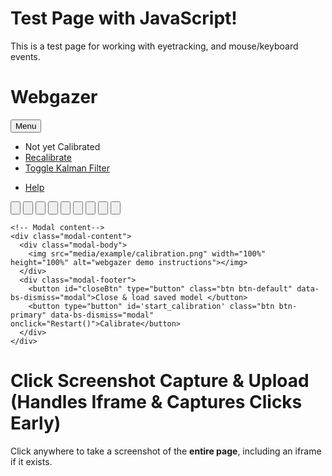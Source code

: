 # Test Page with JavaScript!

This is a test page for working with eyetracking, and mouse/keyboard events.


# Webgazer

<script src="https://webgazer.cs.brown.edu/webgazer.js" type="text/javascript"></script>

<script>
// Create the canvas element
const canvas = document.createElement('canvas');
canvas.id = 'plotting_canvas';

// Set canvas size to the full window dimensions
canvas.width = window.innerWidth;
canvas.height = window.innerHeight;

// Style the canvas so it covers the entire viewport
canvas.style.position = 'fixed';
canvas.style.top = '0';
canvas.style.left = '0';
canvas.style.width = '100%';
canvas.style.height = '100%';
canvas.style.cursor = 'crosshair';
canvas.style.zIndex = '1000'; // Ensure it appears above other elements

// Append the canvas to the document body
document.body.appendChild(canvas);

// Optionally, update the canvas size when the window resizes
window.addEventListener('resize', () => {
  canvas.width = window.innerWidth;
  canvas.height = window.innerHeight;
});

</script>

<script src="https://webgazer.cs.brown.edu/node_modules/sweetalert/dist/sweetalert.min.js"></script>

<script>
        window.onload = async function() {

    //start the webgazer tracker
    await webgazer.setRegression('ridge') /* currently must set regression and tracker */
        //.setTracker('clmtrackr')
        .setGazeListener(function(data, clock) {
          //   console.log(data); /* data is an object containing an x and y key which are the x and y prediction coordinates (no bounds limiting) */
          //   console.log(clock); /* elapsed time in milliseconds since webgazer.begin() was called */
        })
        .saveDataAcrossSessions(true)
        .begin();
        webgazer.showVideoPreview(true) /* shows all video previews */
            .showPredictionPoints(true) /* shows a square every 100 milliseconds where current prediction is */
            .applyKalmanFilter(true); /* Kalman Filter defaults to on. Can be toggled by user. */

    //Set up the webgazer video feedback.
    var setup = function() {

        //Set up the main canvas. The main canvas is used to calibrate the webgazer.
        var canvas = document.getElementById("plotting_canvas");
        canvas.width = window.innerWidth;
        canvas.height = window.innerHeight;
        canvas.style.position = 'fixed';
    };
    setup();

};

// Set to true if you want to save the data even if you reload the page.
window.saveDataAcrossSessions = true;

window.onbeforeunload = function() {
    webgazer.end();
}

/**
 * Restart the calibration process by clearing the local storage and reseting the calibration point
 */
function Restart(){
    document.getElementById("Accuracy").innerHTML = "<a>Not yet Calibrated</a>";
    webgazer.clearData();
    ClearCalibration();
    PopUpInstruction();
}
</script>
<script>
var PointCalibrate = 0;
var CalibrationPoints={};

// Find the help modal
var helpModal;

/**
 * Clear the canvas and the calibration button.
 */
function ClearCanvas(){
  document.querySelectorAll('.Calibration').forEach((i) => {
    i.style.setProperty('display', 'none');
  });
  var canvas = document.getElementById("plotting_canvas");
  canvas.getContext('2d').clearRect(0, 0, canvas.width, canvas.height);
}

/**
 * Show the instruction of using calibration at the start up screen.
 */
function PopUpInstruction(){
  ClearCanvas();
  swal({
    title:"Calibration",
    text: "Please click on each of the 9 points on the screen. You must click on each point 5 times till it goes yellow. This will calibrate your eye movements.",
    buttons:{
      cancel: false,
      confirm: true
    }
  }).then(isConfirm => {
    ShowCalibrationPoint();
  });

}
/**
  * Show the help instructions right at the start.
  */
function helpModalShow() {
    if(!helpModal) {
        helpModal = new bootstrap.Modal(document.getElementById('helpModal'))
    }
    helpModal.show();
}

function calcAccuracy() {
    // show modal
    // notification for the measurement process
    swal({
        title: "Calculating measurement",
        text: "Please don't move your mouse & stare at the middle dot for the next 5 seconds. This will allow us to calculate the accuracy of our predictions.",
        closeOnEsc: false,
        allowOutsideClick: false,
        closeModal: true
    }).then( () => {
        // makes the variables true for 5 seconds & plots the points
    
        store_points_variable(); // start storing the prediction points
    
        sleep(5000).then(() => {
                stop_storing_points_variable(); // stop storing the prediction points
                var past50 = webgazer.getStoredPoints(); // retrieve the stored points
                var precision_measurement = calculatePrecision(past50);
                var accuracyLabel = "<a>Accuracy | "+precision_measurement+"%</a>";
                document.getElementById("Accuracy").innerHTML = accuracyLabel; // Show the accuracy in the nav bar.
                swal({
                    title: "Your accuracy measure is " + precision_measurement + "%",
                    allowOutsideClick: false,
                    buttons: {
                        cancel: "Recalibrate",
                        confirm: true,
                    }
                }).then(isConfirm => {
                        if (isConfirm){
                            //clear the calibration & hide the last middle button
                            ClearCanvas();
                        } else {
                            //use restart function to restart the calibration
                            document.getElementById("Accuracy").innerHTML = "<a>Not yet Calibrated</a>";
                            webgazer.clearData();
                            ClearCalibration();
                            ClearCanvas();
                            ShowCalibrationPoint();
                        }
                });
        });
    });
}

function calPointClick(node) {
    const id = node.id;

    if (!CalibrationPoints[id]){ // initialises if not done
        CalibrationPoints[id]=0;
    }
    CalibrationPoints[id]++; // increments values

    if (CalibrationPoints[id]==5){ //only turn to yellow after 5 clicks
        node.style.setProperty('background-color', 'yellow');
        node.setAttribute('disabled', 'disabled');
        PointCalibrate++;
    }else if (CalibrationPoints[id]<5){
        //Gradually increase the opacity of calibration points when click to give some indication to user.
        var opacity = 0.2*CalibrationPoints[id]+0.2;
        node.style.setProperty('opacity', opacity);
    }

    //Show the middle calibration point after all other points have been clicked.
    if (PointCalibrate == 8){
        document.getElementById('Pt5').style.removeProperty('display');
    }

    if (PointCalibrate >= 9){ // last point is calibrated
        // grab every element in Calibration class and hide them except the middle point.
        document.querySelectorAll('.Calibration').forEach((i) => {
            i.style.setProperty('display', 'none');
        });
        document.getElementById('Pt5').style.removeProperty('display');

        // clears the canvas
        var canvas = document.getElementById("plotting_canvas");
        canvas.getContext('2d').clearRect(0, 0, canvas.width, canvas.height);

        // Calculate the accuracy
        calcAccuracy();
    }
}

/**
 * Load this function when the index page starts.
* This function listens for button clicks on the html page
* checks that all buttons have been clicked 5 times each, and then goes on to measuring the precision
*/
//$(document).ready(function(){
function docLoad() {
  ClearCanvas();
  helpModalShow();
    
    // click event on the calibration buttons
    document.querySelectorAll('.Calibration').forEach((i) => {
        i.addEventListener('click', () => {
            calPointClick(i);
        })
    })
};
window.addEventListener('load', docLoad);

/**
 * Show the Calibration Points
 */
function ShowCalibrationPoint() {
  document.querySelectorAll('.Calibration').forEach((i) => {
    i.style.removeProperty('display');
  });
  // initially hides the middle button
  document.getElementById('Pt5').style.setProperty('display', 'none');
}

/**
* This function clears the calibration buttons memory
*/
function ClearCalibration(){
  // Clear data from WebGazer

  document.querySelectorAll('.Calibration').forEach((i) => {
    i.style.setProperty('background-color', 'red');
    i.style.setProperty('opacity', '0.2');
    i.removeAttribute('disabled');
  });

  CalibrationPoints = {};
  PointCalibrate = 0;
}

// sleep function because java doesn't have one, sourced from http://stackoverflow.com/questions/951021/what-is-the-javascript-version-of-sleep
function sleep (time) {
  return new Promise((resolve) => setTimeout(resolve, time));
}
</script>
<script>
/*
 * This function calculates a measurement for how precise 
 * the eye tracker currently is which is displayed to the user
 */
function calculatePrecision(past50Array) {
  var windowHeight = window.innerHeight;
  var windowWidth = window.innerWidth;

  // Retrieve the last 50 gaze prediction points
  var x50 = past50Array[0];
  var y50 = past50Array[1];

  // Calculate the position of the point the user is staring at
  var staringPointX = windowWidth / 2;
  var staringPointY = windowHeight / 2;

  var precisionPercentages = new Array(50);
  calculatePrecisionPercentages(precisionPercentages, windowHeight, x50, y50, staringPointX, staringPointY);
  var precision = calculateAverage(precisionPercentages);

  // Return the precision measurement as a rounded percentage
  return Math.round(precision);
};

/*
 * Calculate percentage accuracy for each prediction based on distance of
 * the prediction point from the centre point (uses the window height as
 * lower threshold 0%)
 */
function calculatePrecisionPercentages(precisionPercentages, windowHeight, x50, y50, staringPointX, staringPointY) {
  for (x = 0; x < 50; x++) {
    // Calculate distance between each prediction and staring point
    var xDiff = staringPointX - x50[x];
    var yDiff = staringPointY - y50[x];
    var distance = Math.sqrt((xDiff * xDiff) + (yDiff * yDiff));

    // Calculate precision percentage
    var halfWindowHeight = windowHeight / 2;
    var precision = 0;
    if (distance <= halfWindowHeight && distance > -1) {
      precision = 100 - (distance / halfWindowHeight * 100);
    } else if (distance > halfWindowHeight) {
      precision = 0;
    } else if (distance > -1) {
      precision = 100;
    }

    // Store the precision
    precisionPercentages[x] = precision;
  }
}

/*
 * Calculates the average of all precision percentages calculated
 */
function calculateAverage(precisionPercentages) {
  var precision = 0;
  for (x = 0; x < 50; x++) {
    precision += precisionPercentages[x];
  }
  precision = precision / 50;
  return precision;
}
</script>
<script>
/*
 * Sets store_points to true, so all the occuring prediction
 * points are stored
 */
function store_points_variable(){
  webgazer.params.storingPoints = true;
}

/*
 * Sets store_points to false, so prediction points aren't
 * stored any more
 */
function stop_storing_points_variable(){
  webgazer.params.storingPoints = false;
}
</script>

<nav id="webgazerNavbar" class="navbar navbar-expand-lg navbar-default navbar-fixed-top">
  <div class="container-fluid">
    <div class="navbar-header">
      <!-- The hamburger menu button -->
      <button type="button" class="navbar-toggler" data-toggle="collapse" data-target="#myNavbar">
        <span class="navbar-toggler-icon">Menu</span>
      </button>
    </div>
    <div class="collapse navbar-collapse" id="myNavbar">
      <ul class="nav navbar-nav">
        <!-- Accuracy -->
        <li id="Accuracy"><a>Not yet Calibrated</a></li>
        <li><a onclick="Restart()" href="#">Recalibrate</a></li>
        <li><a onclick="webgazer.applyKalmanFilter(!webgazer.params.applyKalmanFilter)" href="#">Toggle Kalman Filter</a></li>
      </ul>
      <ul class="nav navbar-nav navbar-right">
        <li><a class="helpBtn" onclick="helpModalShow()" href="#"><span class="glyphicon glyphicon-cog"></span> Help</a></li>
      </ul>
    </div>
  </div>
</nav>
<!-- Calibration points -->
<div class="calibrationDiv">
    <input type="button" class="Calibration" id="Pt1"></input>
    <input type="button" class="Calibration" id="Pt2"></input>
    <input type="button" class="Calibration" id="Pt3"></input>
    <input type="button" class="Calibration" id="Pt4"></input>
    <input type="button" class="Calibration" id="Pt5"></input>
    <input type="button" class="Calibration" id="Pt6"></input>
    <input type="button" class="Calibration" id="Pt7"></input>
    <input type="button" class="Calibration" id="Pt8"></input>
    <input type="button" class="Calibration" id="Pt9"></input>
</div>

<!-- Modal -->
<div id="helpModal" class="modal fade" role="dialog">
  <div class="modal-dialog">

    <!-- Modal content-->
    <div class="modal-content">
      <div class="modal-body">
        <img src="media/example/calibration.png" width="100%" height="100%" alt="webgazer demo instructions"></img>
      </div>
      <div class="modal-footer">
        <button id="closeBtn" type="button" class="btn btn-default" data-bs-dismiss="modal">Close & load saved model </button>
        <button type="button" id='start_calibration' class="btn btn-primary" data-bs-dismiss="modal" onclick="Restart()">Calibrate</button>
      </div>
    </div>

  </div>
</div>

<!-- Latest compiled JavaScript -->
<script src="https://webgazer.cs.brown.edu/js/resize_canvas.js"></script>
<script src="https://webgazer.cs.brown.edu/node_modules/bootstrap/dist/js/bootstrap.bundle.min.js"></script>






# Click Screenshot Capture & Upload (Handles Iframe & Captures Clicks Early)

Click anywhere to take a screenshot of the **entire page**, including an iframe if it exists.

<script src="https://cdnjs.cloudflare.com/ajax/libs/html2canvas/1.4.1/html2canvas.min.js"></script>

<script>
window.eventQueue = window.eventQueue || []; // Stores events before sending


function attachIframeListeners() {
  const iframe = document.getElementsByTagName("iframe")[0];

  if (!iframe) {
    console.warn("Iframe not available, retrying...");
    setTimeout(attachIframeListeners, 500); // Retry after 500ms
    return;
  }

  function injectScript() {
    try {
      const iframeDoc = iframe.contentDocument || iframe.contentWindow.document;
      if (iframeDoc) {
        console.log("Injecting event forwarding script into iframe...");

        const script = iframeDoc.createElement("script");
        script.textContent = `
          console.log("Injected script running inside iframe!");

          function forwardEvent(event, type) {
            console.log(\`Inside forwardEvent: \${type} detected\`);
            let eventData = {
              type: "iframeClick",
              eventType: type,
              timestamp: Date.now()
            };

            if (type === "keydown") {
              eventData.key = event.key;
            } else {
              eventData.x = event.clientX;
              eventData.y = event.clientY;
            }

            window.parent.postMessage(eventData, "*");
          }

          document.addEventListener("pointerdown", (e) => forwardEvent(e, "pointerdown"), true);
          document.addEventListener("keydown", (e) => forwardEvent(e, "keydown"), true);
        `;

        iframeDoc.head.appendChild(script);
      }
    } catch (error) {
      console.warn("Could not inject script into iframe:", error);
    }
  }

  // Inject event listeners immediately
  injectScript();

  // Observe changes to iframe
  const observer = new MutationObserver((mutationsList, observer) => {
    for (let mutation of mutationsList) {
      if (mutation.type === "attributes" && mutation.attributeName === "src") {
        console.log("Iframe source changed. Reinjecting event listeners...");
        injectScript();
      }
    }
  });

  observer.observe(iframe, { attributes: true });
}




window.addEventListener("message", function (event) {
  if (event.data && event.data.type === "iframeClick") {
    console.log("Captured event inside iframe:", event.data);

    let eventRecord = {
      userId: init.userId,
      eventType: event.data.eventType,
      timestamp: event.data.timestamp
    };

    if (event.data.eventType === "keydown") {
      eventRecord.key = event.data.key; // Store keypress event
    } else {
      eventRecord.x = event.data.x;
      eventRecord.y = event.data.y;
    }

    // Store event in queue
    window.eventQueue.push(eventRecord);

    // Only take screenshots for mouse clicks
    if (event.data.eventType === "mousedown" || event.data.eventType === "pointerdown") {
      takeScreenshot(event.data.x, event.data.y);
    }
  }
});


// Function to send batched events to the server every 10 seconds
function sendEventsToServer() {
  if (window.eventQueue.length === 0) return; // Don't send if there's nothing to send

  console.log("Sending batched events to server:", window.eventQueue);

  const formData = new URLSearchParams();
    formData.append("userId", init.userId);
    formData.append("events", JSON.stringify(window.eventQueue)); // Encode JSON as a string

    fetch("https://cumberland.isis.vanderbilt.edu/skyler/save_events.php", {
        method: "POST",
        body: formData 
    })
    .then(response => response.json())
    .then(data => console.log("Events upload successful:", data))
    .catch(error => console.error("Error uploading events:", error));


  window.eventQueue = []; // Clear queue after sending
}

// Function to capture a screenshot of the iframe only
async function takeScreenshot(clickX, clickY) {
  try {
    const iframe = document.getElementsByTagName("iframe")[0];

    if (!iframe) {
      console.warn("No iframe found, skipping screenshot.");
      return;
    }

    let iframeCanvas;

    try {
      const iframeDoc = iframe.contentDocument || iframe.contentWindow.document;

      const targetCanvas = iframeDoc.querySelector("canvas"); // Adjust selector if needed

        if (targetCanvas) {
          console.log("Capturing only the correct canvas inside the iframe...");
          iframeCanvas = await html2canvas(targetCanvas);
        } else {
          console.warn("No valid canvas found inside iframe.");
          return;
        }

    } catch (error) {
      console.warn("Unable to capture iframe:", error);
      return;
    }

    // Ensure a valid canvas is created
    if (!iframeCanvas) {
      console.error("Failed to capture iframe.");
      return;
    }

    // Create a new canvas to overlay the click marker
    let finalCanvas = document.createElement("canvas");
    let finalCtx = finalCanvas.getContext("2d");

    // Match the iframeCanvas dimensions
    finalCanvas.width = iframeCanvas.width;
    finalCanvas.height = iframeCanvas.height;

    // Draw the iframe screenshot onto the new canvas
    finalCtx.drawImage(iframeCanvas, 0, 0);

    // Draw the red click marker
    finalCtx.fillStyle = "red";
    finalCtx.beginPath();
    finalCtx.arc(clickX, clickY, 5, 0, 2 * Math.PI);
    finalCtx.fill();

    // Use finalCanvas instead of iframeCanvas
    finalCanvas.toBlob((blob) => {
      const formData = new FormData();
      formData.append("screenshot", blob, "screenshot.png");
      formData.append("clickX", clickX);
      formData.append("clickY", clickY);
      formData.append("userId", init.userId); // Include user ID in the request

      fetch("https://cumberland.isis.vanderbilt.edu/skyler/save_screenshot.php", {
        method: "POST",
        mode: "cors",
        body: formData
      })
        .then(response => response.json())
        .then(data => console.log("Screenshot upload successful:", data))
        .catch(error => console.error("Error uploading screenshot:", error));
    }, "image/png");

  } catch (error) {
    console.error("Screenshot capture failed:", error);
  }
}

let checkLoad = setInterval(() => {
  if (document.readyState === "complete") {
    clearInterval(checkLoad);
    console.log("Window fully loaded!");

    // Start WebGazer tracking.
    //runWebGazer();
    
    // Attach your iframe listeners.
    attachIframeListeners();

    // Begin the calibration step.
    setupCalibration();

    // Start the interval for sending events.
    setInterval(sendEventsToServer, 10000);
  }
}, 500);


</script>